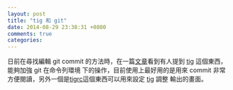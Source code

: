 ```yaml
---
layout: post
title: "tig 和 git"
date: 2014-08-29 23:38:31 +0800
comments: true
categories: 
---
```


<!-- more -->

日前在尋找編輯 git commit 的方法時，在一篇[文章]看到有人提到 [tig] 這個東西，能夠加強 git 在命令列環境
下的操作，目前使用上最好用的是用來 commit 非常方便閱讀，另外一個是[tigrc]這個東西可以用來設定 [tig] 調整
輸出的畫面。




[tig]:https://github.com/jonas/tig
[文章]:http://qiita.com/suino/items/b0dae7e00bd7165f79ea
[tigrc]:http://blog.hifumi.info/2014/01/18/tigrc/